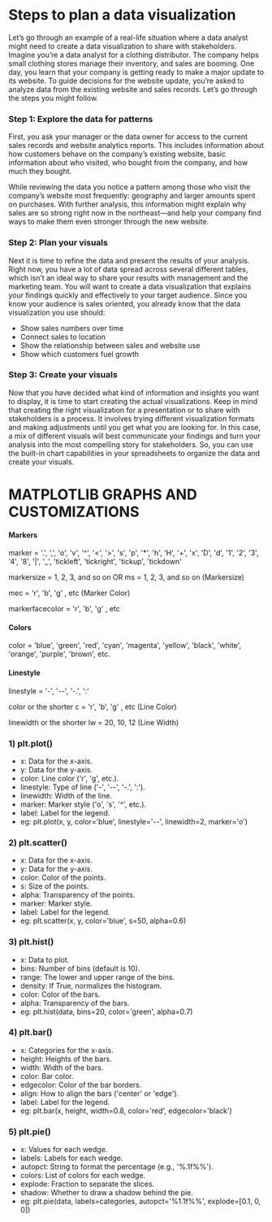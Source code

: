 # Steps to plan a data visualization
Let’s go through an example of a real-life situation where a data analyst might need to create a data visualization to share with stakeholders. Imagine you’re a data analyst for a clothing distributor. The company helps small clothing stores manage their inventory, and sales are booming. One day, you learn that your company is getting ready to make a major update to its website. To guide decisions for the website update, you’re asked to analyze data from the existing website and sales records. Let’s go through the steps you might follow. 

### Step 1: Explore the data for patterns
First, you ask your manager or the data owner for access to the current sales records and website analytics reports. This includes information about how customers behave on the company’s existing website, basic information about who visited, who bought from the company, and how much they bought.

While reviewing the data you notice a pattern among those who visit the company’s website most frequently: geography and larger amounts spent on purchases. With further analysis, this information might explain why sales are so strong right now in the northeast—and help your company find ways to make them even stronger through the new website. 

### Step 2: Plan your visuals
Next it is time to refine the data and present the results of your analysis. Right now, you have a lot of data spread across several different tables, which isn’t an ideal way to share your results with management and the marketing team. You will want to create a data visualization that explains your findings quickly and effectively to your target audience. Since you know your audience is sales oriented, you already know that the data visualization you use should:

* Show sales numbers over time
* Connect sales to location
* Show the relationship between sales and website use
* Show which customers fuel growth

### Step 3: Create your visuals
Now that you have decided what kind of information and insights you want to display, it is time to start creating the actual visualizations. Keep in mind that creating the right visualization for a presentation or to share with stakeholders is a process. It involves trying different visualization formats and making adjustments until you get what you are looking for. In this case, a mix of different visuals will best communicate your findings and turn your analysis into the most compelling story for stakeholders. So, you can use the built-in chart capabilities in your spreadsheets to organize the data and create your visuals.


# MATPLOTLIB GRAPHS AND CUSTOMIZATIONS

#### Markers 
marker = '.', ',', 'o', 'v', '^', '<', '>', 's', 'p', '*', 'h', 'H', '+', 'x', 'D', 'd', '1', '2', '3', '4', '8', '|', '_', 'tickleft', 'tickright', 'tickup', 'tickdown' 

markersize = 1, 2, 3, and so on  OR  ms = 1, 2, 3, and so on   (Markersize)

mec = 'r', 'b', 'g' , etc   (Marker Color)

markerfacecolor = 'r', 'b', 'g' , etc

#### Colors
color = 'blue', 'green', 'red', 'cyan', 'magenta', 'yellow', 'black', 'white', 'orange', 'purple', 'brown', etc.

#### Linestyle
linestyle = '-', '--', '-.', ':'

color or the shorter c = 'r', 'b', 'g' , etc   (Line Color)

linewidth or the shorter lw = 20, 10, 12   (Line Width)


### 1) plt.plot()
* x: Data for the x-axis.
* y: Data for the y-axis.
* color: Line color ('r', 'g', etc.).
* linestyle: Type of line ('-', '--', '-.', ':').
* linewidth: Width of the line.
* marker: Marker style ('o', 's', '^', etc.).
* label: Label for the legend.
* eg: plt.plot(x, y, color='blue', linestyle='--', linewidth=2, marker='o')

### 2) plt.scatter()
* x: Data for the x-axis.
* y: Data for the y-axis.
* color: Color of the points.
* s: Size of the points.
* alpha: Transparency of the points.
* marker: Marker style.
* label: Label for the legend.
* eg: plt.scatter(x, y, color='blue', s=50, alpha=0.6)

### 3) plt.hist()
* x: Data to plot.
* bins: Number of bins (default is 10).
* range: The lower and upper range of the bins.
* density: If True, normalizes the histogram.
* color: Color of the bars.
* alpha: Transparency of the bars.
* eg: plt.hist(data, bins=20, color='green', alpha=0.7)

### 4) plt.bar()
* x: Categories for the x-axis.
* height: Heights of the bars.
* width: Width of the bars.
* color: Bar color.
* edgecolor: Color of the bar borders.
* align: How to align the bars ('center' or 'edge').
* label: Label for the legend.
* eg: plt.bar(x, height, width=0.8, color='red', edgecolor='black')

### 5) plt.pie()
* x: Values for each wedge.
* labels: Labels for each wedge.
* autopct: String to format the percentage (e.g., '%.1f%%').
* colors: List of colors for each wedge.
* explode: Fraction to separate the slices.
* shadow: Whether to draw a shadow behind the pie.
* eg: plt.pie(data, labels=categories, autopct='%1.1f%%', explode=[0.1, 0, 0])

